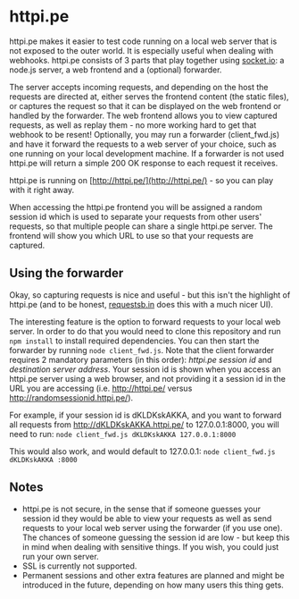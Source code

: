 httpi.pe
========

httpi.pe makes it easier to test code running on a local web server that is not exposed to the outer world.
It is especially useful when dealing with webhooks.
httpi.pe consists of 3 parts that play together using [socket.io](http://socket.io): a node.js server,
a web frontend and a (optional) forwarder.

The server accepts incoming requests, and depending on the host the requests are directed at, either serves the
frontend content (the static files), or captures the request so that it can be displayed on the web frontend or
handled by the forwarder. The web frontend allows you to view captured requests, as well as replay them - no more
working hard to get that webhook to be resent!
Optionally, you may run a forwarder (client_fwd.js) and have it forward the requests to a web server of your choice,
such as one running on your local development machine. If a forwarder is not used httpi.pe will return a simple
200 OK response to each request it receives.

httpi.pe is running on [http://httpi.pe/](http://httpi.pe/) - so you can play with it right away.

When accessing the httpi.pe frontend you will be assigned a random session id which is used to separate your requests
from other users' requests, so that multiple people can share a single httpi.pe server. The frontend will show you which
URL to use so that your requests are captured.


Using the forwarder
-------------------
Okay, so capturing requests is nice and useful - but this isn't the highlight of httpi.pe (and to be honest,
[requestsb.in](http://requestsb.in/) does this with a much nicer UI).

The interesting feature is the option to forward requests to your local web server. In order to do that you would need
to clone this repository and run ```npm install``` to install required dependencies. You can then start the forwarder
by running ```node client_fwd.js```. Note that the client forwarder requires 2 mandatory parameters (in this order):
*httpi.pe session id* and *destination server address*.
Your session id is shown when you access an httpi.pe server using a web browser, and not providing it a session id in
the URL you are accessing (i.e. http://httpi.pe/ versus http://randomsessionid.httpi.pe/).

For example, if your session id is dKLDKskAKKA, and you want to forward all requests from http://dKLDKskAKKA.httpi.pe/
to 127.0.0.1:8000, you will need to run:
```node client_fwd.js dKLDKskAKKA 127.0.0.1:8000```

This would also work, and would default to 127.0.0.1:
```node client_fwd.js dKLDKskAKKA :8000```

Notes
-----
- httpi.pe is not secure, in the sense that if someone guesses your session id they would be able to view your
requests as well as send requests to your local web server using the forwarder (if you use one).
The chances of someone guessing the session id are low - but keep this in mind when dealing with sensitive things.
If you wish, you could just run your own server.
- SSL is currently not supported.
- Permanent sessions and other extra features are planned and might be introduced in the future, depending on how many
users this thing gets.
